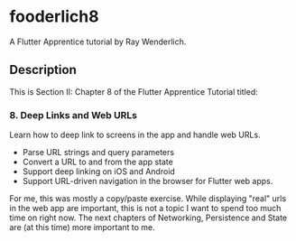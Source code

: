 # fooderlich8

A Flutter Apprentice tutorial by Ray Wenderlich. 

## Description
This is Section II: Chapter 8 of the Flutter Apprentice Tutorial titled:

### 8. Deep Links and Web URLs

Learn how to deep link to screens in the app and handle web URLs.

  - Parse URL strings and query parameters
  - Convert a URL to and from the app state 
  - Support deep linking on iOS and Android
  - Support URL-driven navigation in the browser for Flutter web apps.

For me, this was mostly a copy/paste exercise.
While displaying "real" urls in the web app are important, this is not a topic I want to spend too much time on right now.
The next chapters of Networking, Persistence and State are (at this time) more important to me.
